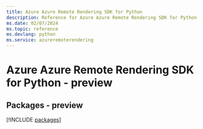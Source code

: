 ```yaml
---
title: Azure Azure Remote Rendering SDK for Python
description: Reference for Azure Azure Remote Rendering SDK for Python
ms.date: 02/07/2024
ms.topic: reference
ms.devlang: python
ms.service: azureremoterendering
---
```

# Azure Azure Remote Rendering SDK for Python - preview
## Packages - preview
[!INCLUDE [packages](azure-remote-rendering-index.md)]